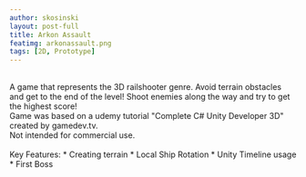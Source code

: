 ```yaml
---
author: skosinski
layout: post-full
title: Arkon Assault
featimg: arkonassault.png
tags: [2D, Prototype]
---
```

<br>
A game that represents the 3D railshooter genre. Avoid terrain obstacles and get to the end of the level! Shoot enemies along the way and try to get the highest score!
<br>
Game was based on a udemy tutorial "Complete C# Unity Developer 3D" created by gamedev.tv.<br>
Not intended for commercial use.<br>
<br>
Key Features: 
* Creating terrain
* Local Ship Rotation
* Unity Timeline usage
* First Boss
